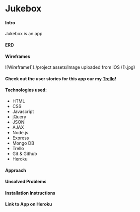 # Jukebox

#### Intro
Jukebox is an app 

#### ERD
#### Wireframes
![Wireframe1](./project assets/Image uploaded from iOS (1).jpg)
#### Check out the user stories for this app our my [Trello](https://trello.com/b/LXTSH04c/wdi-sm-43-project-3)!
#### Technologies used:
+ HTML
+ CSS
+ Javascript
+ jQuery
+ JSON
+ AJAX
+ Node.js
+ Express
+ Mongo DB
+ Trello
+ Git & Github
+ Heroku

#### Approach
#### Unsolved Problems
#### Installation Instructions


#### Link to App on Heroku
